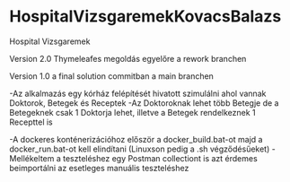 # HospitalVizsgaremekKovacsBalazs
Hospital Vizsgaremek

Version 2.0 Thymeleafes megoldás egyelőre a rework branchen


Version 1.0 a final solution commitban a main branchen

-Az alkalmazás egy kórház felépítését hivatott szimulálni ahol vannak Doktorok, Betegek és Receptek
-Az Doktoroknak lehet több Betegje de a Betegeknek csak 1 Doktorja lehet, illetve a Betegek rendelkeznek 1 Recepttel is


-A dockeres konténerizációhoz először a docker_build.bat-ot majd a docker_run.bat-ot kell elindítani (Linuxson pedig a .sh végződésűeket)
-Mellékeltem a teszteléshez egy Postman collectiont is azt érdemes beimportálni az esetleges manuális teszteléshez


